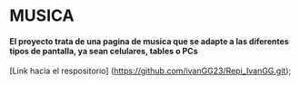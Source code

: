 # MUSICA
#### El proyecto trata de una pagina de musica que se adapte a las diferentes tipos de pantalla, ya sean celulares, tables o PCs

[Link hacia el respositorio] (https://github.com/ivanGG23/Repi_IvanGG.git);